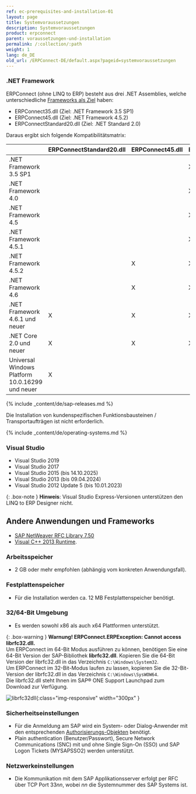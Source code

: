 ```yaml
---
ref: ec-prerequisites-and-installation-01
layout: page
title: Systemvoraussetzungen
description: Systemvoraussetzungen
product: erpconnect
parent: voraussetzungen-und-installation
permalink: /:collection/:path
weight: 1
lang: de_DE
old_url: /ERPConnect-DE/default.aspx?pageid=systemvoraussetzungen
---
```


### .NET Framework

ERPConnect (ohne LINQ to ERP) besteht aus drei .NET Assemblies, welche unterschiedliche [Frameworks als Ziel](https://docs.microsoft.com/de-DE/dotnet/standard/frameworks) haben:
-	ERPConnect35.dll (Ziel: .NET Framework 3.5 SP1)
-	ERPConnect45.dll (Ziel: .NET Framework 4.5.2)
-	ERPConnectStandard20.dll (Ziel: .NET Standard 2.0)

Daraus ergibt sich folgende Kompatibilitätsmatrix:

| |	ERPConnectStandard20.dll	| ERPConnect45.dll	| ERPConnect35.dll|
|:------|:------|:------ |:------ |
|.NET Framework 3.5 SP1	| | |	X|
|.NET Framework 4.0     | | |	X |
|.NET Framework 4.5	    | | |	X |
|.NET Framework 4.5.1	  | | |	X |
|.NET Framework 4.5.2 	 | | X	| X |
|.NET Framework 4.6	    | |	X |	X |
|.NET Framework 4.6.1 und neuer |	X	| X |	X |
|.NET Core 2.0 und neuer | X |	X	| X |
|Universal Windows Platform 10.0.16299 und neuer	| X | | |	 	 

{% include _content/de/sap-releases.md %}

Die Installation von kundenspezifischen Funktionsbausteinen / Transportaufträgen ist nicht erforderlich. 

{% include _content/de/operating-systems.md %}

### Visual Studio

- Visual Studio 2019
- Visual Studio 2017
- Visual Studio 2015 (bis 14.10.2025)
- Visual Studio 2013 (bis 09.04.2024)
- Visual Studio 2012 Update 5 (bis 10.01.2023)

{: .box-note }
**Hinweis**: Visual Studio Express-Versionen unterstützen den LINQ to ERP Designer nicht.

## Andere Anwendungen und Frameworks

- [SAP NetWeaver RFC Library 7.50](https://launchpad.support.sap.com/#/notes/2573790) 
- [Visual C++ 2013 Runtime](https://www.microsoft.com/de-DE/download/details.aspx?id=40784).

### Arbeitsspeicher
 	
- 2 GB oder mehr empfohlen (abhängig vom konkreten Anwendungsfall).

### Festplattenspeicher
 	
- Für die Installation werden ca. 12 MB Festplattenspeicher benötigt.

### 32/64-Bit Umgebung
 	
- Es werden sowohl x86 als auch x64 Plattformen unterstützt.

{: .box-warning }
**Warnung! ERPConnect.ERPException: Cannot access librfc32.dll.** <br>
Um ERPConnect im 64-Bit Modus ausführen zu können, benötigen Sie eine 64-Bit Version der SAP-Bibliothek **librfc32.dll**. 
Kopieren Sie die 64-Bit Version der librfc32.dll in das Verzeichnis `C:\Windows\System32`. <br>
Um ERPConnect im 32-Bit-Modus laufen zu lassen, kopieren Sie die 32-Bit-Version der librfc32.dll in das Verzeichnis `C:\Windows\SysWOW64`. <br>
Die librfc32.dll steht Ihnen im SAP® ONE Support Launchpad zum Download zur Verfügung. 

![librfc32dll](/img/content/librfc32dll.png){:class="img-responsive" width="300px" }

### Sicherheitseinstellungen
 	
- Für die Anmeldung am SAP wird ein System- oder Dialog-Anwender mit den entsprechenden [Authorisierungs-Objekten](https://kb.theobald-software.com/sap/authority-objects-sap-user-rights) benötigt.
- Plain authentication (Benutzer/Passwort), Secure Network Communications (SNC) mit und ohne Single Sign-On (SSO) und SAP Logon Tickets (MYSAPSSO2) werden unterstützt.

### Netzwerkeinstellungen
 	
- Die Kommunikation mit dem SAP Applikationsserver erfolgt per RFC über TCP Port 33*nn*, wobei *nn* die Systemnummer des SAP Systems ist.



